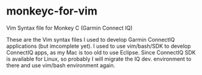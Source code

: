 # monkeyc-for-vim
Vim Syntax file for Monkey C (Garmin Connect IQ)

These are the Vim syntax files I used to develop Garmin ConnectIQ applications (but imcomplete yet).
I used to use vim/bash/SDK to develop ConnectIQ apps, as my Mac is too old to use Eclipse.
Since ConnectIQ SDK is available for Linux, so probably I will migrate the IQ dev. environment to there
and use vim/bash environment again.
